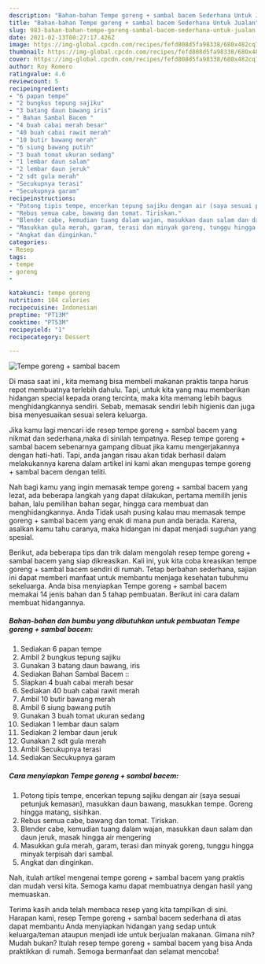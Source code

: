 ```yaml
---
description: "Bahan-bahan Tempe goreng + sambal bacem Sederhana Untuk Jualan"
title: "Bahan-bahan Tempe goreng + sambal bacem Sederhana Untuk Jualan"
slug: 983-bahan-bahan-tempe-goreng-sambal-bacem-sederhana-untuk-jualan
date: 2021-02-13T00:27:17.426Z
image: https://img-global.cpcdn.com/recipes/fefd808d5fa98338/680x482cq70/tempe-goreng-sambal-bacem-foto-resep-utama.jpg
thumbnail: https://img-global.cpcdn.com/recipes/fefd808d5fa98338/680x482cq70/tempe-goreng-sambal-bacem-foto-resep-utama.jpg
cover: https://img-global.cpcdn.com/recipes/fefd808d5fa98338/680x482cq70/tempe-goreng-sambal-bacem-foto-resep-utama.jpg
author: Roy Romero
ratingvalue: 4.6
reviewcount: 5
recipeingredient:
- "6 papan tempe"
- "2 bungkus tepung sajiku"
- "3 batang daun bawang iris"
- " Bahan Sambal Bacem "
- "4 buah cabai merah besar"
- "40 buah cabai rawit merah"
- "10 butir bawang merah"
- "6 siung bawang putih"
- "3 buah tomat ukuran sedang"
- "1 lembar daun salam"
- "2 lembar daun jeruk"
- "2 sdt gula merah"
- "Secukupnya terasi"
- "Secukupnya garam"
recipeinstructions:
- "Potong tipis tempe, encerkan tepung sajiku dengan air (saya sesuai petunjuk kemasan), masukkan daun bawang, masukkan tempe. Goreng hingga matang, sisihkan."
- "Rebus semua cabe, bawang dan tomat. Tiriskan."
- "Blender cabe, kemudian tuang dalam wajan, masukkan daun salam dan daun jeruk, masak hingga air mengering"
- "Masukkan gula merah, garam, terasi dan minyak goreng, tunggu hingga minyak terpisah dari sambal."
- "Angkat dan dinginkan."
categories:
- Resep
tags:
- tempe
- goreng
- 

katakunci: tempe goreng  
nutrition: 104 calories
recipecuisine: Indonesian
preptime: "PT13M"
cooktime: "PT53M"
recipeyield: "1"
recipecategory: Dessert

---
```



![Tempe goreng + sambal bacem](https://img-global.cpcdn.com/recipes/fefd808d5fa98338/680x482cq70/tempe-goreng-sambal-bacem-foto-resep-utama.jpg)

Di masa  saat ini , kita memang bisa membeli makanan praktis tanpa harus repot membuatnya terlebih dahulu. Tapi, untuk kita yang mau memberikan hidangan special kepada orang tercinta, maka kita memang lebih bagus menghidangkannya sendiri. Sebab, memasak sendiri lebih higienis dan juga bisa menyesuaikan sesuai selera keluarga.

Jika kamu lagi mencari ide resep tempe goreng + sambal bacem yang nikmat dan sederhana,maka di sinilah tempatnya. Resep tempe goreng + sambal bacem  sebenarnya gampang dibuat jika kamu mengerjakannya dengan hati-hati. Tapi, anda jangan risau akan tidak berhasil dalam melakukannya 
karena dalam artikel ini kami akan mengupas tempe goreng + sambal bacem dengan teliti.  



Nah bagi kamu yang ingin memasak tempe goreng + sambal bacem yang lezat, ada beberapa langkah yang dapat dilakukan, pertama memilih jenis bahan, lalu pemilihan bahan segar, hingga cara membuat dan menghidangkannya. Anda Tidak usah pusing kalau mau memasak tempe goreng + sambal bacem yang enak di mana pun anda berada. Karena, asalkan kamu  tahu caranya, maka hidangan ini dapat menjadi suguhan yang spesial.

Berikut, ada beberapa tips dan trik dalam mengolah resep tempe goreng + sambal bacem yang siap dikreasikan. Kali ini, yuk kita coba kreasikan tempe goreng + sambal bacem sendiri di rumah. Tetap berbahan sederhana, sajian ini dapat memberi manfaat untuk membantu menjaga kesehatan tubuhmu sekeluarga. Anda bisa menyiapkan Tempe goreng + sambal bacem memakai 14 jenis bahan dan 5 tahap pembuatan. Berikut ini cara dalam membuat hidangannya.

<!--inarticleads1-->

##### Bahan-bahan dan bumbu yang dibutuhkan untuk pembuatan Tempe goreng + sambal bacem:

1. Sediakan 6 papan tempe
1. Ambil 2 bungkus tepung sajiku
1. Gunakan 3 batang daun bawang, iris
1. Sediakan  Bahan Sambal Bacem ::
1. Siapkan 4 buah cabai merah besar
1. Sediakan 40 buah cabai rawit merah
1. Ambil 10 butir bawang merah
1. Ambil 6 siung bawang putih
1. Gunakan 3 buah tomat ukuran sedang
1. Sediakan 1 lembar daun salam
1. Sediakan 2 lembar daun jeruk
1. Gunakan 2 sdt gula merah
1. Ambil Secukupnya terasi
1. Sediakan Secukupnya garam




<!--inarticleads2-->

##### Cara menyiapkan Tempe goreng + sambal bacem:

1. Potong tipis tempe, encerkan tepung sajiku dengan air (saya sesuai petunjuk kemasan), masukkan daun bawang, masukkan tempe. Goreng hingga matang, sisihkan.
1. Rebus semua cabe, bawang dan tomat. Tiriskan.
1. Blender cabe, kemudian tuang dalam wajan, masukkan daun salam dan daun jeruk, masak hingga air mengering
1. Masukkan gula merah, garam, terasi dan minyak goreng, tunggu hingga minyak terpisah dari sambal.
1. Angkat dan dinginkan.




Nah, itulah artikel mengenai  tempe goreng + sambal bacem  yang praktis dan mudah versi kita. Semoga kamu dapat membuatnya dengan hasil yang memuaskan. 

Terima kasih anda telah membaca resep yang kita tampilkan di sini. Harapan kami, resep  Tempe goreng + sambal bacem sederhana di atas dapat membantu Anda menyiapkan hidangan yang sedap untuk keluarga/teman ataupun menjadi ide untuk berjualan makanan. Gimana nih? Mudah bukan? Itulah resep tempe goreng + sambal bacem yang bisa Anda praktikkan di rumah. Semoga bermanfaat dan selamat mencoba!

